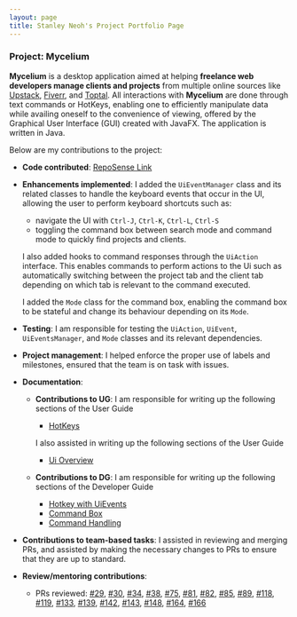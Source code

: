 ```yaml
---
layout: page
title: Stanley Neoh's Project Portfolio Page
---
```


### Project: Mycelium

**Mycelium** is a desktop application aimed at helping **freelance web developers
manage clients and projects** from multiple online sources like [Upstack](https://upstackhq.com/),
[Fiverr](https://www.fiverr.com/), and [Toptal](https://www.toptal.com/). All interactions
with **Mycelium** are done through text commands or HotKeys, enabling one to efficiently
manipulate data while availing oneself to the convenience of viewing, offered by the
Graphical User Interface (GUI) created with JavaFX. The application is written in Java.

Below are my contributions to the project:
* **Code contributed**: [RepoSense Link](https://nus-cs2103-ay2223s2.github.io/tp-dashboard/?search=W14&sort=groupTitle&sortWithin=title&timeframe=commit&mergegroup=&groupSelect=groupByRepos&breakdown=true&checkedFileTypes=docs~functional-code~test-code~other&since=2023-02-17&tabOpen=true&tabType=authorship&zFR=false&tabAuthor=StanleyNeoh&tabRepo=AY2223S2-CS2103T-W14-1%2Ftp%5Bmaster%5D&authorshipIsMergeGroup=false&authorshipFileTypes=docs~functional-code~test-code~other&authorshipIsBinaryFileTypeChecked=false&authorshipIsIgnoredFilesChecked=false)

* **Enhancements implemented**: I added the `UiEventManager` class and its related classes to handle the keyboard events that occur in the UI, allowing the user to perform keyboard shortcuts such as:

  * navigate the UI with `Ctrl-J`, `Ctrl-K`, `Ctrl-L`, `Ctrl-S`
  * toggling the command box between search mode and command mode to quickly find projects and clients.
  
  I also added hooks to command responses through the `UiAction` interface. This enables commands to perform actions to the Ui such as automatically switching between the project tab and the client tab depending on which tab is relevant to the command executed.
  
  I added the `Mode` class for the command box, enabling the command box to be stateful and change its behaviour depending on its `Mode`.

* **Testing**: I am responsible for testing the `UiAction`, `UiEvent`, `UiEventsManager`, and `Mode` classes and its relevant dependencies.

* **Project management**: I helped enforce the proper use of labels and milestones, ensured that the team is on task with issues.

* **Documentation**:
  * **Contributions to UG**: 
    I am responsible for writing up the following sections of the User Guide

    * [HotKeys](https://ay2223s2-cs2103t-w14-1.github.io/tp/UserGuide.html#hotkeys) 

    I also assisted in writing up the following sections of the User Guide

    * [Ui Overview](https://ay2223s2-cs2103t-w14-1.github.io/tp/UserGuide.html#ui-overview)

  * **Contributions to DG**: 
    I am responsible for writing up the following sections of the Developer Guide

    * [Hotkey with UiEvents](https://ay2223s2-cs2103t-w14-1.github.io/tp/DeveloperGuide.html#hotkey-with-uievents)
    * [Command Box](https://ay2223s2-cs2103t-w14-1.github.io/tp/DeveloperGuide.html#command-box)
    * [Command Handling](https://ay2223s2-cs2103t-w14-1.github.io/tp/DeveloperGuide.html#command-handling)

* **Contributions to team-based tasks**: I assisted in reviewing and merging PRs, and assisted by making the necessary changes to PRs to ensure that they are up to standard.

* **Review/mentoring contributions**:
  * PRs reviewed:
    [#29](https://github.com/AY2223S2-CS2103T-W14-1/tp/pull/29),
    [#30](https://github.com/AY2223S2-CS2103T-W14-1/tp/pull/30),
    [#34](https://github.com/AY2223S2-CS2103T-W14-1/tp/pull/34),
    [#38](https://github.com/AY2223S2-CS2103T-W14-1/tp/pull/38),
    [#75](https://github.com/AY2223S2-CS2103T-W14-1/tp/pull/75),
    [#81](https://github.com/AY2223S2-CS2103T-W14-1/tp/pull/81),
    [#82](https://github.com/AY2223S2-CS2103T-W14-1/tp/pull/82),
    [#85](https://github.com/AY2223S2-CS2103T-W14-1/tp/pull/85),
    [#89](https://github.com/AY2223S2-CS2103T-W14-1/tp/pull/89),
    [#118](https://github.com/AY2223S2-CS2103T-W14-1/tp/pull/118),
    [#119](https://github.com/AY2223S2-CS2103T-W14-1/tp/pull/119),
    [#133](https://github.com/AY2223S2-CS2103T-W14-1/tp/pull/133),
    [#139](https://github.com/AY2223S2-CS2103T-W14-1/tp/pull/139),
    [#142](https://github.com/AY2223S2-CS2103T-W14-1/tp/pull/142),
    [#143](https://github.com/AY2223S2-CS2103T-W14-1/tp/pull/143),
    [#148](https://github.com/AY2223S2-CS2103T-W14-1/tp/pull/148),
    [#164](https://github.com/AY2223S2-CS2103T-W14-1/tp/pull/164),
    [#166](https://github.com/AY2223S2-CS2103T-W14-1/tp/pull/166)

